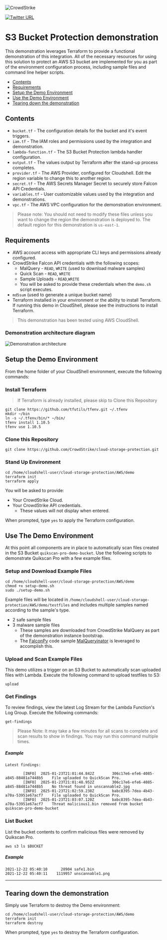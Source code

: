 ![CrowdStrike](https://raw.github.com/CrowdStrike/Cloud-AWS/main/docs/img/cs-logo.png)

[![Twitter URL](https://img.shields.io/twitter/url?label=Follow%20%40CrowdStrike&style=social&url=https%3A%2F%2Ftwitter.com%2FCrowdStrike)](https://twitter.com/CrowdStrike)

# S3 Bucket Protection demonstration
This demonstration leverages Terraform to provide a functional demonstration of this integration.
All of the necessary resources for using this solution to protect an AWS S3 bucket are implemented for you
as part of the environment configuration process, including sample files and command line helper scripts.

+ [Contents](#contents)
+ [Requirements](#requirements)
+ [Setup the Demo Environment](#setup-the-demo-environment)
+ [Use the Demo Environment](#use-the-demo-environment)
+ [Tearing down the demonstration](#tearing-down-the-demonstration)

## Contents

+ `bucket.tf` - The configuration details for the bucket and it's event triggers.
+ `iam.tf` - The IAM roles and permissions used by the integration and demonstration.
+ `lambda-function.tf` - The S3 Bucket Protection lambda handler configuration.
+ `output.tf` - The values output by Terraform after the stand-up process completes.
+ `provider.tf` - The AWS Provider, configured for Cloudshell. Edit the region variable to change this to another region.
+ `secret.tf` - The AWS Secrets Manager Secret to securely store Falcon API Credentials.
+ `variables.tf` - User customizable values used by the integration and demonstrations.
+ `vpc.tf` - The AWS VPC configuration for the demonstration environment.

> Please note: You should not need to modify these files unless you want to change the region the demonstration is deployed to. The default region for this demonstration is `us-east-1`.

## Requirements

+ AWS account access with appropriate CLI keys and permissions already configured.
+ CrowdStrike Falcon API credentials with the following scopes:
    - MalQuery - `READ`, `WRITE` (used to download malware samples)
    - Quick Scan - `READ`, `WRITE`
    - Sample Uploads - `READ`,`WRITE`
    - You will be asked to provide these credentials when the `demo.sh` script executes.
+ `md5sum` (used to generate a unique bucket name)
+ Terraform installed in your environment or the ability to install Terraform.  If running this demo in CloudShell, please see the instructions to install Terraform.

> This demonstration has been tested using AWS CloudShell.

### Demonstration architecture diagram
![Demonstration architecture](https://raw.github.com/CrowdStrike/cloud-storage-protection/main/content/img/aws-demo-arch.png)

## Setup the Demo Environment
From the home folder of your CloudShell environment, execute the following commands:

### Install Terraform

> If Terraform is already installed, please skip to Clone this Repository

```shell
git clone https://github.com/tfutils/tfenv.git ~/.tfenv
mkdir ~/bin
ln -s ~/.tfenv/bin/* ~/bin/
tfenv install 1.10.5
tfenv use 1.10.5
```

### Clone this Repository

```shell
git clone https://github.com/CrowdStrike/cloud-storage-protection.git
```

### Stand Up Environment

```shell
cd /home/cloudshell-user/cloud-storage-protection/AWS/demo
terraform init
terraform apply
```

You will be asked to provide:
+ Your CrowdStrike Cloud.
+ Your CrowdStrike API credentials.
    - These values will not display when entered.
 
When prompted, type `yes` to apply the Terraform configuration.

## Use The Demo Environment
At this point all components are in place to automatically scan files created in the S3 Bucket `quikscan-pro-demo-bucket`.  Use the following scripts to demonstrate Quikscan Pro with a few example files.

### Setup and Download Example Files

```shell
cd /home/cloudshell-user/cloud-storage-protection/AWS/demo
chmod +x setup-demo.sh
sudo ./setup-demo.sh
```

Example files will be located in `/home/cloudshell-user/cloud-storage-protection/AWS/demo/testfiles` and includes multiple samples named according to the sample's type.
+ 2 safe sample files
+ 3 malware sample files
    - These samples are downloaded from CrowdStrike MalQuery as part of the demonstration instance bootstrap.
    - The [FalconPy](https://github.com/CrowdStrike/falconpy) code sample
    [MalQueryinator](https://github.com/CrowdStrike/falconpy/tree/main/samples/malquery#search-and-download-samples-from-malquery) is leveraged to accomplish this.

### Upload and Scan Example Files
This demo utilizes a trigger on an S3 Bucket to automatically scan uploaded files with Lambda.  Execute the following command to upload testfiles to S3:

```shell
upload
```

### Get Findings
To review findings, view the latest Log Stream for the Lambda Function's Log Group.  Execute the following commands:

```shell
get-findings
```

> Please Note: It may take a few minutes for all scans to complete and scan results to show in findings.  You may run this command multiple times.

##### Example

```shell
Latest findings:

        [INFO]  2025-01-23T21:01:44.842Z        306c17e6-efe6-4085-a845-88481a7448b5    File uploaded to QuickScan Pro.
        [INFO]  2025-01-23T21:01:48.952Z        306c17e6-efe6-4085-a845-88481a7448b5    No threat found in unscannable2.jpg
        [INFO]  2025-01-23T21:02:59.238Z        babc8395-7dea-4b43-a70a-53951e67acf7    File uploaded to QuickScan Pro.
        [INFO]  2025-01-23T21:03:07.120Z        babc8395-7dea-4b43-a70a-53951e67acf7    Threat malicious1.bin removed from bucket quikscan-pro-demo-bucket
```

### List Bucket
List the bucket contents to confirm malicious files were removed by Quikscan Pro.

```shell
aws s3 ls $BUCKET
```

##### Example

```shell
2021-12-22 05:40:10      28904 safe1.bin
2021-12-22 05:40:11    1119957 unscannable1.png
```

---

## Tearing down the demonstration
Simply use Terraform to destroy the Demo environment:

```shell
cd /home/cloudshell-user/cloud-storage-protection/AWS/demo
terraform init
terraform destroy
```
 
When prompted, type `yes` to destroy the Terraform configuration.


